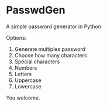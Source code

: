 # PasswdGen
A simple password generator in Python

Options:
1) Generate multiples password
2) Choose how many characters
3) Special characters
4) Numbers
5) Letters
6) Uppercase
7) Lowercase

You welcome.
